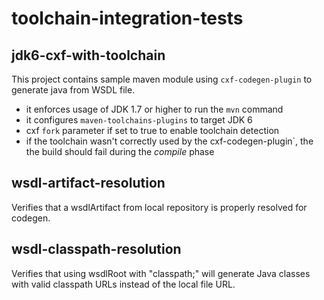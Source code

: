 toolchain-integration-tests
===========================

jdk6-cxf-with-toolchain
-----------------------

This project contains sample maven module using `cxf-codegen-plugin` to generate java from WSDL file.

- it enforces usage of JDK 1.7 or higher to run the `mvn` command
- it configures `maven-toolchains-plugins` to target JDK 6
- cxf `fork` parameter if set to true to enable toolchain detection
- if the toolchain wasn't correctly used by the cxf-codegen-plugin`, the the build should fail during the _compile_ phase

wsdl-artifact-resolution
------------------------

Verifies that a wsdlArtifact from local repository is properly resolved for codegen.

wsdl-classpath-resolution
------------------------

Verifies that using wsdlRoot with "classpath;<path-to-replace>" will generate Java classes with valid classpath 
URLs instead of the local file URL.